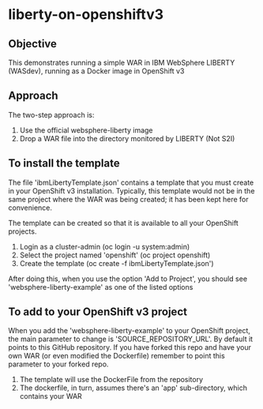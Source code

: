 # liberty-on-openshiftv3

## Objective
This demonstrates running a simple WAR in IBM WebSphere LIBERTY (WASdev), running as a Docker image in OpenShift v3

## Approach
The two-step approach is:

1. Use the official websphere-liberty image
2. Drop a WAR file into the directory monitored by LIBERTY (Not S2I)

## To install the template 
The file 'ibmLibertyTemplate.json' contains a template that you must create in your OpenShift v3 installation. Typically, this template would not be in the same project where the WAR was being created; it has been kept here for convenience.

The template can be created so that it is available to all your OpenShift projects. 

1. Login as a cluster-admin (oc login -u system:admin)
2. Select the project named 'openshift' (oc project openshift)
3. Create the template (oc create -f ibmLibertyTemplate.json')

After doing this, when you use the option 'Add to Project', you should see 'websphere-liberty-example' as one of the listed options

## To add to your OpenShift v3 project
When you add the 'websphere-liberty-example' to your OpenShift project, the main parameter to change is 'SOURCE_REPOSITORY_URL'. By default it points to this GitHub repository. If you have forked this repo and have your own WAR (or even modified the Dockerfile) remember to point this parameter to your forked repo.

1. The template will use the DockerFile from the repository
2. The dockerfile, in turn, assumes there's an 'app' sub-directory, which contains your WAR
